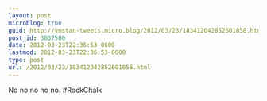 ```yaml
---
layout: post
microblog: true
guid: http://vmstan-tweets.micro.blog/2012/03/23/183412042852601858.html
post_id: 3037580
date: 2012-03-23T22:36:53-0600
lastmod: 2012-03-23T22:36:53-0600
type: post
url: /2012/03/23/183412042852601858.html
---
```

No no no no no. #RockChalk
